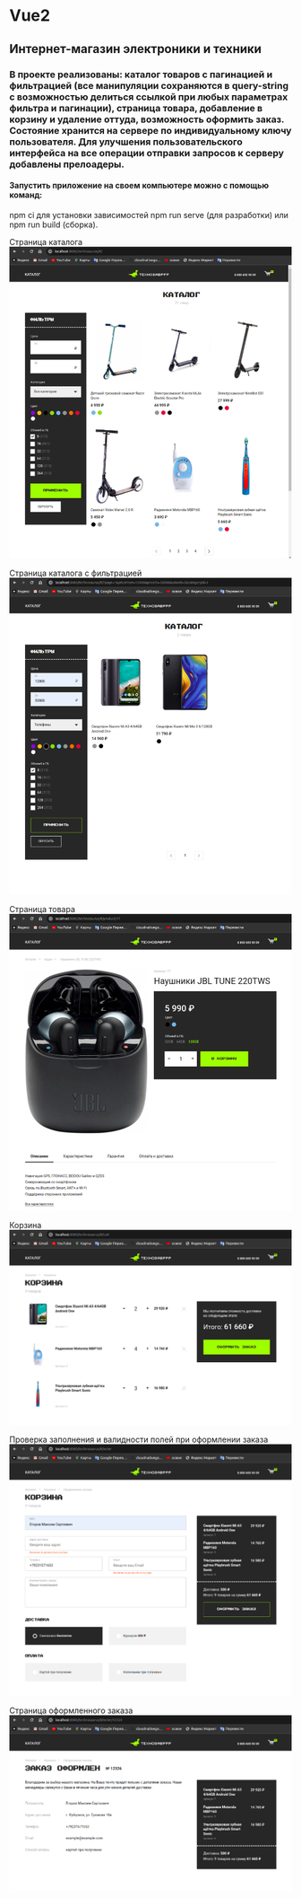 # Vue2

## Интернет-магазин электроники и техники
### В проекте реализованы: каталог товаров с пагинацией и фильтрацией (все манипуляции сохраняются в query-string с возможностью делиться ссылкой при любых параметрах фильтра и пагинации), страница товара, добавление в корзину и удаление оттуда, возможность оформить заказ. Состояние хранится на сервере по индивидуальному ключу пользователя. Для улучшения пользовательского интерфейса на все операции отправки запросов к серверу добавлены прелоадеры.
#### Запустить приложение на своем компьютере можно с помощью команд:
npm ci для установки зависимостей
npm run serve (для разработки) или npm run build (сборка).

Страница каталога
![Каталог](https://github.com/4Avelon4/content/blob/main/technosaurus_page-main.png)

Страница каталога с фильтрацией
![Фильтр](https://github.com/4Avelon4/content/blob/main/technosaurus_page-main_filter.png)

Страница товара
![Товар](https://github.com/4Avelon4/content/blob/main/technosaurus_page-product.png)

Корзина
![Корзина](https://github.com/4Avelon4/content/blob/main/technosaurus_page-cart.png)

Проверка заполнения и валидности полей при оформлении заказа
![Ошибки в оформлении заказа](https://github.com/4Avelon4/content/blob/main/technosaurus_page-order.png)

Страница оформленного заказа
![Оформленный заказ](https://github.com/4Avelon4/content/blob/main/technosaurus_page-order-info.png)

